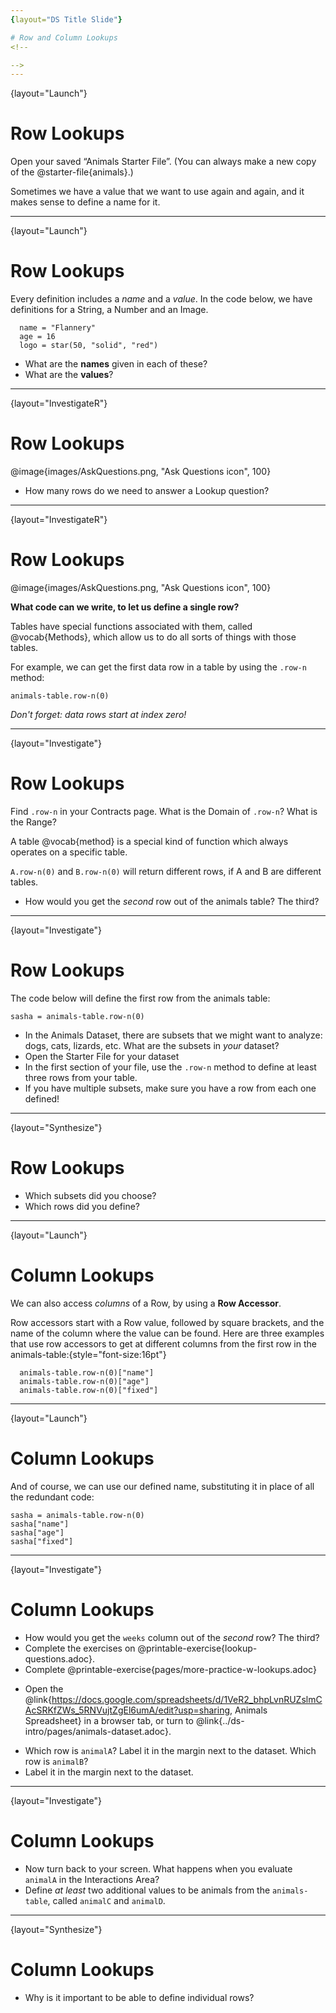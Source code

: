 ```yaml
---
{layout="DS Title Slide"}

# Row and Column Lookups
<!--

-->
---
```

{layout="Launch"}
# Row Lookups

Open your saved “Animals Starter File”. (You can always make a new copy of the @starter-file{animals}.)

Sometimes we have a value that we want to use again and again, and it makes sense to define a name for it. 

<!--

-->
---
{layout="Launch"}
# Row Lookups

Every definition includes a _name_ and a _value_. In the code below, we have definitions for a String, a Number and an Image.
```
  name = "Flannery"
  age = 16
  logo = star(50, "solid", "red")
```

- What are the **names** given in each of these?
- What are the **values**?

<!--
* What are the names given in each of these?
**__name, age, and logo__
* What are the values?
** __the String "Flannery", the Number 16, and an Image of a solid red star__

-->
---
{layout="InvestigateR"}
# Row Lookups

@image{images/AskQuestions.png, "Ask Questions icon", 100}

* How many rows do we need to answer a Lookup question?

<!--
* How many rows do we need to answer a Lookup question?
** __Just one! Lookups can be answered just by finding the right row!__

(Make sure sure students understand we only need one row!)

-->
---
{layout="InvestigateR"}
# Row Lookups

@image{images/AskQuestions.png, "Ask Questions icon", 100}

**What code can we write, to let us define a single row?**

Tables have special functions associated with them, called @vocab{Methods}, which allow us to do all sorts of things with those tables. 

For example, we can get the first data row in a table by using the `.row-n` method:

`animals-table.row-n(0)`

*Don't forget: data rows start at index _zero_!*

<!--
Drive the "data rows start at index zero" point home a LOT, as it's a source common errors
-->
---
{layout="Investigate"}
# Row Lookups

Find `.row-n` in your Contracts page. What is the Domain of `.row-n`? What is the Range? 

A table @vocab{method} is a special kind of function which always operates on a specific table. 

`A.row-n(0)` and `B.row-n(0)` will return different rows, if A and B are different tables.

- How would you get the _second_ row out of the animals table? The third?
<!--

-->
---
{layout="Investigate"}
# Row Lookups

The code below will define the first row from the animals table:

`sasha = animals-table.row-n(0)`

- In the Animals Dataset, there are subsets that we might want to analyze: dogs, cats, lizards, etc. What are the subsets in _your_ dataset?
- Open the Starter File for your dataset
- In the first section of your file, use the `.row-n` method to define at least three rows from your table.
- If you have multiple subsets, make sure you have a row from each one defined!

<!--

-->
---
{layout="Synthesize"}
# Row Lookups

- Which subsets did you choose?
- Which rows did you define?

<!--

-->
---
{layout="Launch"}
# Column Lookups

We can also access *columns* of a Row, by using a **Row Accessor**. 

Row accessors start with a Row value, followed by square brackets, and the name of the column where the value can be found. Here are three examples that use row accessors to get at different columns from the first row in the animals-table:{style="font-size:16pt"}

```{style="font-size:16pt"}
  animals-table.row-n(0)["name"]
  animals-table.row-n(0)["age"]
  animals-table.row-n(0)["fixed"]
```

<!--

-->

---
{layout="Launch"}
# Column Lookups

And of course, we can use our defined name, substituting it in place of all the redundant code:
```
sasha = animals-table.row-n(0)
sasha["name"]
sasha["age"]
sasha["fixed"]
```

<!--

-->

---
{layout="Investigate"}
# Column Lookups

- How would you get the `weeks` column out of the _second_ row? The third?
- Complete the exercises on @printable-exercise{lookup-questions.adoc}.
- Complete @printable-exercise{pages/more-practice-w-lookups.adoc}

* Open the @link{https://docs.google.com/spreadsheets/d/1VeR2_bhpLvnRUZslmCAcSRKfZWs_5RNVujtZgEl6umA/edit?usp=sharing, Animals Spreadsheet} in a browser tab, or turn to @link{../ds-intro/pages/animals-dataset.adoc}.

- Which row is `animalA`? Label it in the margin next to the dataset. Which row is `animalB`?  
- Label it in the margin next to the dataset.

<!--

-->

---
{layout="Investigate"}
# Column Lookups

- Now turn back to your screen. What happens when you evaluate `animalA` in the Interactions Area?
- Define _at least_ two additional values to be animals from the `animals-table`, called `animalC` and `animalD`.

---
{layout="Synthesize"}
# Column Lookups

- Why is it important to be able to define individual rows?
<!--

-->